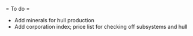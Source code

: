 = To do =
* Add minerals for hull production
* Add corporation index; price list for checking off subsystems and hull

